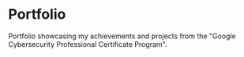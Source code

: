 # Portfolio
Portfolio showcasing my achievements and projects from the "Google Cybersecurity Professional Certificate Program".
